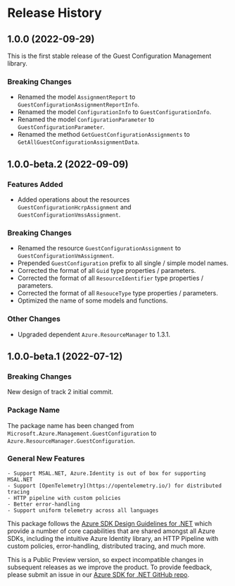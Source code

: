 # Release History

## 1.0.0 (2022-09-29)

This is the first stable release of the Guest Configuration Management library.

### Breaking Changes

- Renamed the model `AssignmentReport` to `GuestConfigurationAssignmentReportInfo`.
- Renamed the model `ConfigurationInfo` to `GuestConfigurationInfo`.
- Renamed the model `ConfigurationParameter` to `GuestConfigurationParameter`.
- Renamed the method `GetGuestConfigurationAssignments` to `GetAllGuestConfigurationAssignmentData`.

## 1.0.0-beta.2 (2022-09-09)

### Features Added

- Added operations about the resources `GuestConfigurationHcrpAssignment` and `GuestConfigurationVmssAssignment`.

### Breaking Changes

- Renamed the resource `GuestConfigurationAssignment` to `GuestConfigurationVmAssignment`.
- Prepended `GuestConfiguration` prefix to all single / simple model names.
- Corrected the format of all `Guid` type properties / parameters.
- Corrected the format of all `ResourceIdentifier` type properties / parameters.
- Corrected the format of all `ResouceType` type properties / parameters.
- Optimized the name of some models and functions.

### Other Changes

- Upgraded dependent `Azure.ResourceManager` to 1.3.1.

## 1.0.0-beta.1 (2022-07-12)

### Breaking Changes

New design of track 2 initial commit.

### Package Name

The package name has been changed from `Microsoft.Azure.Management.GuestConfiguration` to `Azure.ResourceManager.GuestConfiguration`.

### General New Features

    - Support MSAL.NET, Azure.Identity is out of box for supporting MSAL.NET
    - Support [OpenTelemetry](https://opentelemetry.io/) for distributed tracing
    - HTTP pipeline with custom policies
    - Better error-handling
    - Support uniform telemetry across all languages

This package follows the [Azure SDK Design Guidelines for .NET](https://azure.github.io/azure-sdk/dotnet_introduction.html) which provide a number of core capabilities that are shared amongst all Azure SDKs, including the intuitive Azure Identity library, an HTTP Pipeline with custom policies, error-handling, distributed tracing, and much more.

This is a Public Preview version, so expect incompatible changes in subsequent releases as we improve the product. To provide feedback, please submit an issue in our [Azure SDK for .NET GitHub repo](https://github.com/Azure/azure-sdk-for-net/issues).
